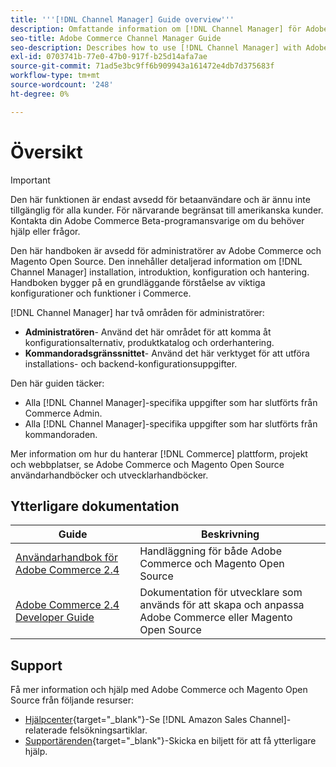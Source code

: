 ```yaml
---
title: '''[!DNL Channel Manager] Guide overview'''
description: Omfattande information om [!DNL Channel Manager] för Adobe Commerce- och Magento Open Source-administratörer, inklusive installation och introduktion
seo-title: Adobe Commerce Channel Manager Guide
seo-description: Describes how to use [!DNL Channel Manager] with Adobe Commerce or Magento Open Source.
exl-id: 0703741b-77e0-47b0-917f-b25d14afa7ae
source-git-commit: 71ad5e3bc9ff6b909943a161472e4db7d375683f
workflow-type: tm+mt
source-wordcount: '248'
ht-degree: 0%

---
```



# Översikt

>[!IMPORTANT]
>
>Den här funktionen är endast avsedd för betaanvändare och är ännu inte tillgänglig för alla kunder. För närvarande begränsat till amerikanska kunder. Kontakta din Adobe Commerce Beta-programansvarige om du behöver hjälp eller frågor.

Den här handboken är avsedd för administratörer av Adobe Commerce och Magento Open Source. Den innehåller detaljerad information om [!DNL Channel Manager] installation, introduktion, konfiguration och hantering. Handboken bygger på en grundläggande förståelse av viktiga konfigurationer och funktioner i Commerce.

[!DNL Channel Manager] har två områden för administratörer:

* **Administratören**- Använd det här området för att komma åt konfigurationsalternativ, produktkatalog och orderhantering.
* **Kommandoradsgränssnittet**- Använd det här verktyget för att utföra installations- och backend-konfigurationsuppgifter.

Den här guiden täcker:

* Alla [!DNL Channel Manager]-specifika uppgifter som har slutförts från Commerce Admin.
* Alla [!DNL Channel Manager]-specifika uppgifter som har slutförts från kommandoraden.

Mer information om hur du hanterar [!DNL Commerce] plattform, projekt och webbplatser, se Adobe Commerce och Magento Open Source användarhandböcker och utvecklarhandböcker.

## Ytterligare dokumentation

| Guide | Beskrivning |
|----------------------------------------------------------------------|----------------------------------------------------------------------------------------------------|
| [Användarhandbok för Adobe Commerce 2.4](https://docs.magento.com/user-guide) | Handläggning för både Adobe Commerce och Magento Open Source |
| [Adobe Commerce 2.4 Developer Guide](https://devdocs.magento.com) | Dokumentation för utvecklare som används för att skapa och anpassa Adobe Commerce eller Magento Open Source |

## Support

Få mer information och hjälp med Adobe Commerce och Magento Open Source från följande resurser:

* [Hjälpcenter](https://support.magento.com/hc/en-us){target=&quot;_blank&quot;}-Se [!DNL Amazon Sales Channel]-relaterade felsökningsartiklar.
* [Supportärenden](https://support.magento.com/hc/en-us/articles/360000913794#submit-ticket){target=&quot;_blank&quot;}-Skicka en biljett för att få ytterligare hjälp.
